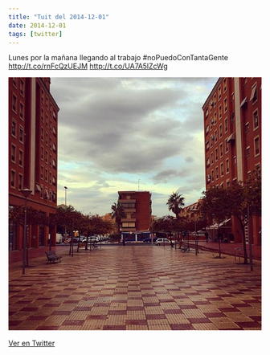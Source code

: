```yaml
---
title: "Tuit del 2014-12-01"
date: 2014-12-01
tags: [twitter]
---
```


Lunes por la mañana llegando al trabajo #noPuedoConTantaGente http://t.co/rnFcQzUEJM http://t.co/UA7A5lZcWg

![Imagen](/assets/images/539335442500685824-B3waujVIAAAzzvG.jpg)

[Ver en Twitter](https://twitter.com/i/web/status/539335442500685824)
